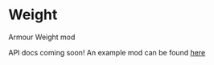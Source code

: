 # Weight
Armour Weight mod

API docs coming soon!
An example mod can be found [here](https://github.com/AnOpenSauceDev/Armour-Weight-Integration/tree/master)

